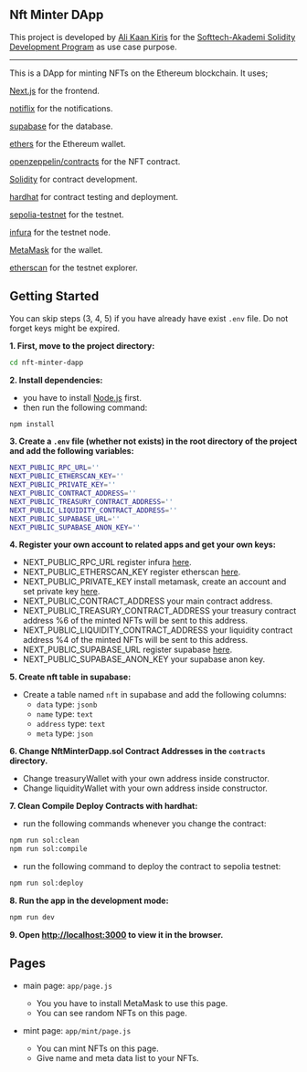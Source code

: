 ## Nft Minter DApp

This project is developed by [Ali Kaan Kiris](mailto://kaan.kiris@softtech.com.tr) for the [Softtech-Akademi Solidity Development Program](https://akademi.softtech.com.tr/softtech/eep/main/activity/10473) as use case purpose.

---

This is a DApp for minting NFTs on the Ethereum blockchain. It uses;

[Next.js](https://nextjs.org/) for the frontend.

[notiflix](https://www.npmjs.com/package/notiflix) for the notifications.

[supabase](https://supabase.io) for the database.

[ethers](https://www.npmjs.com/package/ethers) for the Ethereum wallet.

[openzeppelin/contracts](https://www.npmjs.com/package/@openzeppelin/contracts) for the NFT contract.

[Solidity](https://soliditylang.org/) for contract development.

[hardhat](https://hardhat.org/) for contract testing and deployment.

[sepolia-testnet](https://sepolia.dev/) for the testnet.

[infura](https://infura.io/) for the testnet node.

[MetaMask](https://metamask.io/) for the wallet.

[etherscan](https://etherscan.io/) for the testnet explorer.

## Getting Started

You can skip steps (3, 4, 5) if you have already have exist `.env` file. Do not forget keys might be expired.

**1. First, move to the project directory:**

```bash
cd nft-minter-dapp
```

**2. Install dependencies:**

- you have to install [Node.js](https://nodejs.org/en/) first.
- then run the following command:

```bash
npm install
```

**3. Create a `.env` file (whether not exists) in the root directory of the project and add the following variables:**

```bash
NEXT_PUBLIC_RPC_URL=''
NEXT_PUBLIC_ETHERSCAN_KEY=''
NEXT_PUBLIC_PRIVATE_KEY=''
NEXT_PUBLIC_CONTRACT_ADDRESS=''
NEXT_PUBLIC_TREASURY_CONTRACT_ADDRESS=''
NEXT_PUBLIC_LIQUIDITY_CONTRACT_ADDRESS=''
NEXT_PUBLIC_SUPABASE_URL=''
NEXT_PUBLIC_SUPABASE_ANON_KEY=''
```

**4. Register your own account to related apps and get your own keys:**

- NEXT_PUBLIC_RPC_URL register infura [here](https://infura.io/).
- NEXT_PUBLIC_ETHERSCAN_KEY register etherscan [here](https://etherscan.io/).
- NEXT_PUBLIC_PRIVATE_KEY install metamask, create an account and set private key [here](https://metamask.io/).
- NEXT_PUBLIC_CONTRACT_ADDRESS your main contract address.
- NEXT_PUBLIC_TREASURY_CONTRACT_ADDRESS your treasury contract address %6 of the minted NFTs will be sent to this address.
- NEXT_PUBLIC_LIQUIDITY_CONTRACT_ADDRESS your liquidity contract address %4 of the minted NFTs will be sent to this address.
- NEXT_PUBLIC_SUPABASE_URL register supabase [here](https://supabase.io/).
- NEXT_PUBLIC_SUPABASE_ANON_KEY your supabase anon key.

**5. Create nft table in supabase:**

- Create a table named `nft` in supabase and add the following columns:
  - `data` type: `jsonb`
  - `name` type: `text`
  - `address` type: `text`
  - `meta` type: `json`

**6. Change NftMinterDapp.sol Contract Addresses in the `contracts` directory.**

- Change treasuryWallet with your own address inside constructor.
- Change liquidityWallet with your own address inside constructor.

**7. Clean Compile Deploy Contracts with hardhat:**

- run the following commands whenever you change the contract:

```bash
npm run sol:clean
npm run sol:compile
```

- run the following command to deploy the contract to sepolia testnet:

```bash
npm run sol:deploy
```

**8. Run the app in the development mode:**

```bash
npm run dev
```

**9. Open [http://localhost:3000](http://localhost:3000) to view it in the browser.**

## Pages

- main page: `app/page.js`

  - You you have to install MetaMask to use this page.
  - You can see random NFTs on this page.

- mint page: `app/mint/page.js`
  - You can mint NFTs on this page.
  - Give name and meta data list to your NFTs.

